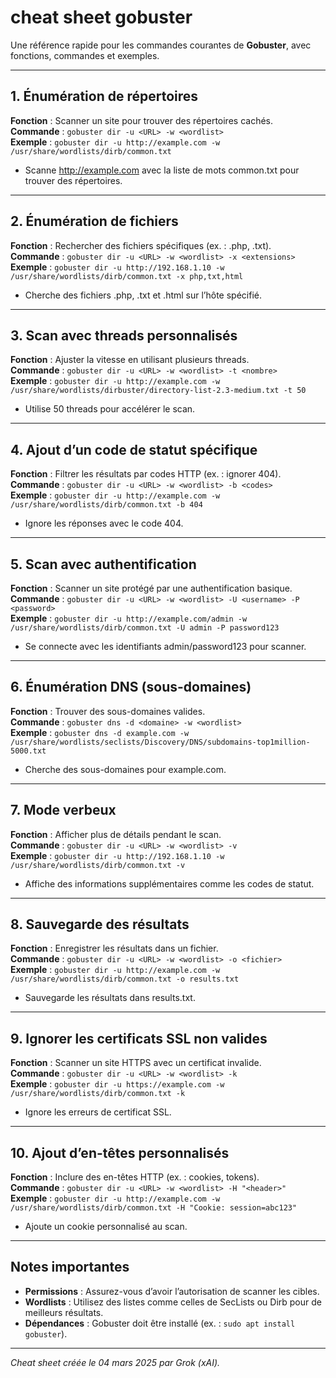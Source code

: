 # cheat sheet gobuster

Une référence rapide pour les commandes courantes de **Gobuster**, avec fonctions, commandes et exemples.

---

## 1. Énumération de répertoires
**Fonction** : Scanner un site pour trouver des répertoires cachés.  
**Commande** : `gobuster dir -u <URL> -w <wordlist>`  
**Exemple** : `gobuster dir -u http://example.com -w /usr/share/wordlists/dirb/common.txt`  
- Scanne http://example.com avec la liste de mots common.txt pour trouver des répertoires.

---

## 2. Énumération de fichiers
**Fonction** : Rechercher des fichiers spécifiques (ex. : .php, .txt).  
**Commande** : `gobuster dir -u <URL> -w <wordlist> -x <extensions>`  
**Exemple** : `gobuster dir -u http://192.168.1.10 -w /usr/share/wordlists/dirb/common.txt -x php,txt,html`  
- Cherche des fichiers .php, .txt et .html sur l’hôte spécifié.

---

## 3. Scan avec threads personnalisés
**Fonction** : Ajuster la vitesse en utilisant plusieurs threads.  
**Commande** : `gobuster dir -u <URL> -w <wordlist> -t <nombre>`  
**Exemple** : `gobuster dir -u http://example.com -w /usr/share/wordlists/dirbuster/directory-list-2.3-medium.txt -t 50`  
- Utilise 50 threads pour accélérer le scan.

---

## 4. Ajout d’un code de statut spécifique
**Fonction** : Filtrer les résultats par codes HTTP (ex. : ignorer 404).  
**Commande** : `gobuster dir -u <URL> -w <wordlist> -b <codes>`  
**Exemple** : `gobuster dir -u http://example.com -w /usr/share/wordlists/dirb/common.txt -b 404`  
- Ignore les réponses avec le code 404.

---

## 5. Scan avec authentification
**Fonction** : Scanner un site protégé par une authentification basique.  
**Commande** : `gobuster dir -u <URL> -w <wordlist> -U <username> -P <password>`  
**Exemple** : `gobuster dir -u http://example.com/admin -w /usr/share/wordlists/dirb/common.txt -U admin -P password123`  
- Se connecte avec les identifiants admin/password123 pour scanner.

---

## 6. Énumération DNS (sous-domaines)
**Fonction** : Trouver des sous-domaines valides.  
**Commande** : `gobuster dns -d <domaine> -w <wordlist>`  
**Exemple** : `gobuster dns -d example.com -w /usr/share/wordlists/seclists/Discovery/DNS/subdomains-top1million-5000.txt`  
- Cherche des sous-domaines pour example.com.

---

## 7. Mode verbeux
**Fonction** : Afficher plus de détails pendant le scan.  
**Commande** : `gobuster dir -u <URL> -w <wordlist> -v`  
**Exemple** : `gobuster dir -u http://192.168.1.10 -w /usr/share/wordlists/dirb/common.txt -v`  
- Affiche des informations supplémentaires comme les codes de statut.

---

## 8. Sauvegarde des résultats
**Fonction** : Enregistrer les résultats dans un fichier.  
**Commande** : `gobuster dir -u <URL> -w <wordlist> -o <fichier>`  
**Exemple** : `gobuster dir -u http://example.com -w /usr/share/wordlists/dirb/common.txt -o results.txt`  
- Sauvegarde les résultats dans results.txt.

---

## 9. Ignorer les certificats SSL non valides
**Fonction** : Scanner un site HTTPS avec un certificat invalide.  
**Commande** : `gobuster dir -u <URL> -w <wordlist> -k`  
**Exemple** : `gobuster dir -u https://example.com -w /usr/share/wordlists/dirb/common.txt -k`  
- Ignore les erreurs de certificat SSL.

---

## 10. Ajout d’en-têtes personnalisés
**Fonction** : Inclure des en-têtes HTTP (ex. : cookies, tokens).  
**Commande** : `gobuster dir -u <URL> -w <wordlist> -H "<header>"`  
**Exemple** : `gobuster dir -u http://example.com -w /usr/share/wordlists/dirb/common.txt -H "Cookie: session=abc123"`  
- Ajoute un cookie personnalisé au scan.

---

## Notes importantes
- **Permissions** : Assurez-vous d’avoir l’autorisation de scanner les cibles.
- **Wordlists** : Utilisez des listes comme celles de SecLists ou Dirb pour de meilleurs résultats.
- **Dépendances** : Gobuster doit être installé (ex. : `sudo apt install gobuster`).

---

*Cheat sheet créée le 04 mars 2025 par Grok (xAI).*
